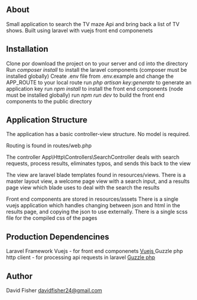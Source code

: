 ## About

Small application to search the TV maze Api and bring back a list of TV shows.
Built using laravel with vuejs front end componenets

## Installation

Clone por download the project on to your server and cd into the directory
Run <i>composer install</i> to install the laravel components (composer must be installed globally)
Create .env file from .env.example and change the APP_ROUTE to your local route
run <i>php artisan key:generate</i> to generate an application key
run <i>npm install</i> to install the front end components (node must be installed globally)
run <i>npm run dev</i> to build the front end components to the public directory

## Application Structure

The application has a basic controller-view structure. No model is required.

Routing is found in routes/web.php

The controller App\Http\Controllers\SearchController deals with search requests, process results, eliminates typos, and sends this back to the view

The view are laravel blade templates found in resources/views.
There is a master layout view, a welcome page view with a search input, and a results page view which blade uses to deal with the search the results

Front end components are stored in resources/assets
There is a single vuejs application which handles changing between json and html in the results page, and copying the json to use externally. 
There is a single scss file for the compiled css of the pages


## Production Dependencines
Laravel Framework <a href="https://laravel.com/"> </a>
Vuejs - for front end componenets <a href="https://vuejs.org/"> Vuejs </a>
Guzzle php http client - for processing api requests in laravel <a href="http://docs.guzzlephp.org/en/stable/">Guzzle php</a>

## Author

David Fisher
davidfisher24@gmail.com
